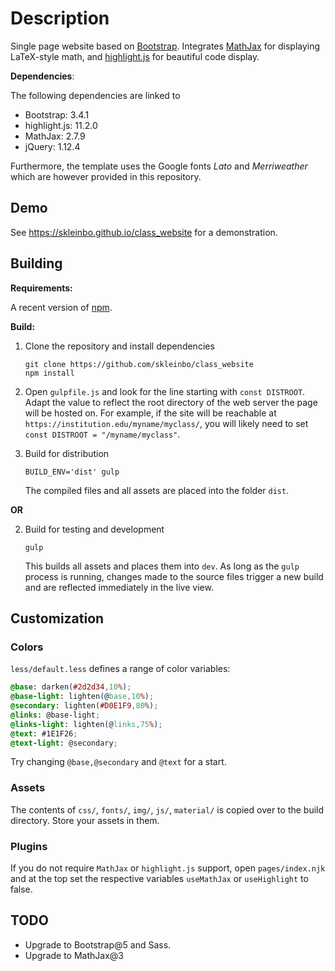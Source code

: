 # Description

Single page website based on [Bootstrap](https://getbootstrap.com/). Integrates [MathJax](https://www.mathjax.org/) for displaying LaTeX-style math, and [highlight.js](https://highlightjs.org/) for beautiful code display.

__Dependencies__:

The following dependencies are linked to

* Bootstrap: 3.4.1
* highlight.js: 11.2.0
* MathJax: 2.7.9
* jQuery: 1.12.4

Furthermore, the template uses the Google fonts _Lato_ and _Merriweather_ which are however provided in this repository.

## Demo

See <https://skleinbo.github.io/class_website> for a demonstration.

## Building

__Requirements:__

A recent version of [npm](https://docs.npmjs.com/downloading-and-installing-node-js-and-npm).

__Build:__

1. Clone the repository and install dependencies

    ```shell
    git clone https://github.com/skleinbo/class_website
    npm install
    ```

2. Open `gulpfile.js` and look for the line starting with `const DISTROOT`. Adapt the value to reflect the root directory of the web server the page will be hosted on. For example, if the site will be reachable at `https://institution.edu/myname/myclass/`, you will likely need to set `const DISTROOT = "/myname/myclass"`.
3. Build for distribution

    ```shell
    BUILD_ENV='dist' gulp
    ```

    The compiled files and all assets are placed into the folder `dist`.
  
__OR__

2. Build for testing and development

    ```shell
    gulp
    ```

    This builds all assets and places them into `dev`. As long as the `gulp` process is running, changes made to the source files trigger a new build and are reflected immediately in the live view.

## Customization

### Colors

`less/default.less` defines a range of color variables:

```css
@base: darken(#2d2d34,10%);
@base-light: lighten(@base,10%);
@secondary: lighten(#D0E1F9,80%);
@links: @base-light;
@links-light: lighten(@links,75%);
@text: #1E1F26;
@text-light: @secondary;
```

Try changing `@base,@secondary` and `@text` for a start.

### Assets

The contents of `css/`, `fonts/`, `img/`, `js/`, `material/` is  copied over to the build directory. Store your assets in them.

### Plugins

If you do not require `MathJax` or `highlight.js` support, open `pages/index.njk` and at the top set the respective variables
`useMathJax` or `useHighlight` to false.

## TODO

* Upgrade to Bootstrap@5 and Sass.
* Upgrade to MathJax@3
